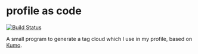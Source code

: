 # profile as code

[![Build Status](https://travis-ci.org/thimmwork/profile-as-code.svg?branch=master)](https://travis-ci.org/thimmwork/profile-as-code)

A small program to generate a tag cloud which I use in my profile, based on [Kumo](https://github.com/kennycason/kumo). 
